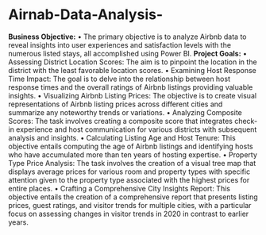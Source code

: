 # Airnab-Data-Analysis-
**Business Objective:**
• The primary objective is to analyze Airbnb data to reveal insights into user experiences 
and satisfaction levels with the numerous listed stays, all accomplished using Power
BI.
**Project Goals:**
• Assessing District Location Scores: The aim is to pinpoint the location in the 
district with the least favorable location scores.
• Examining Host Response Time Impact: The goal is to delve into the 
relationship between host response times and the overall ratings of Airbnb 
listings providing valuable insights.
• Visualizing Airbnb Listing Prices: The objective is to create visual 
representations of Airbnb listing prices across different cities and summarize 
any noteworthy trends or variations.
• Analyzing Composite Scores: The task involves creating a composite score 
that integrates check-in experience and host communication for various 
districts with subsequent analysis and insights.
• Calculating Listing Age and Host Tenure: This objective entails computing the 
age of Airbnb listings and identifying hosts who have accumulated more than 
ten years of hosting expertise.
• Property Type Price Analysis: The task involves the creation of a visual tree 
map that displays average prices for various room and property types with 
specific attention given to the property type associated with the highest prices 
for entire places.
• Crafting a Comprehensive City Insights Report: This objective entails the 
creation of a comprehensive report that presents listing prices, guest ratings, 
and visitor trends for multiple cities, with a particular focus on assessing 
changes in visitor trends in 2020 in contrast to earlier years.
